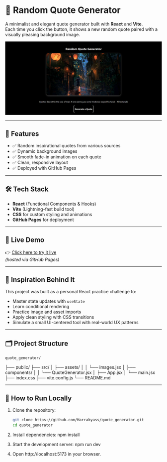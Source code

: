 # 🎯 Random Quote Generator

A minimalist and elegant quote generator built with **React** and **Vite**.  
Each time you click the button, it shows a new random quote paired with a visually pleasing background image.

![Preview](./src/assets/preview.png) 

---

## 🚀 Features

- ✅ Random inspirational quotes from various sources
- ✅ Dynamic background images
- ✅ Smooth fade-in animation on each quote
- ✅ Clean, responsive layout
- ✅ Deployed with GitHub Pages

---

## 🛠 Tech Stack

- **React** (Functional Components & Hooks)
- **Vite** (Lightning-fast build tool)
- **CSS** for custom styling and animations
- **GitHub Pages** for deployment

---

## 📸 Live Demo

👉 [Click here to try it live](https://harrakyass.github.io/quote_generator/)  
*(hosted via GitHub Pages)*

---

## 🧠 Inspiration Behind It

This project was built as a personal React practice challenge to:
- Master state updates with `useState`
- Learn conditional rendering
- Practice image and asset imports
- Apply clean styling with CSS transitions
- Simulate a small UI-centered tool with real-world UX patterns

---

## 🗂 Project Structure
    quote_generator/
├── public/
├── src/
│ ├── assets/
│ │ └── images.jsx
│ ├── components/
│ │ └── QuoteGenerator.jsx
│ ├── App.jsx
│ └── main.jsx
├── index.css
├── vite.config.js
└── README.md


---

## 🧩 How to Run Locally

1. Clone the repository:

    ```bash
    git clone https://github.com/Harrakyass/quote_generator.git
    cd quote_generator

2. Install dependencies:
    npm install
3. Start the development server:
    npm run dev
4. Open http://localhost:5173 in your browser.


